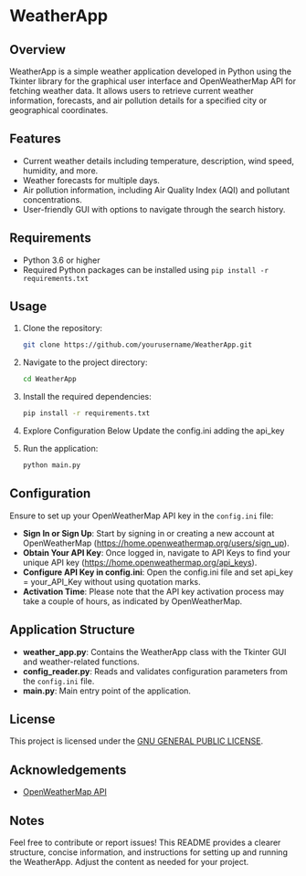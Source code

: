 # WeatherApp

## Overview

WeatherApp is a simple weather application developed in Python using the Tkinter library for the graphical user interface and OpenWeatherMap API for fetching weather data. It allows users to retrieve current weather information, forecasts, and air pollution details for a specified city or geographical coordinates.

## Features

- Current weather details including temperature, description, wind speed, humidity, and more.
- Weather forecasts for multiple days.
- Air pollution information, including Air Quality Index (AQI) and pollutant concentrations.
- User-friendly GUI with options to navigate through the search history.

## Requirements

- Python 3.6 or higher
- Required Python packages can be installed using `pip install -r requirements.txt`

## Usage

1. Clone the repository:

   ```bash
   git clone https://github.com/yourusername/WeatherApp.git
   ```

2. Navigate to the project directory:

   ```bash
   cd WeatherApp
   ```

3. Install the required dependencies:

   ```bash
   pip install -r requirements.txt
   ```

4. Explore Configuration Below Update the config.ini adding the api_key
   

6. Run the application:

   ```bash
   python main.py
   ```

## Configuration

Ensure to set up your OpenWeatherMap API key in the `config.ini` file:
- **Sign In or Sign Up**: Start by signing in or creating a new account at OpenWeatherMap (https://home.openweathermap.org/users/sign_up).
- **Obtain Your API Key**: Once logged in, navigate to API Keys to find your unique API key (https://home.openweathermap.org/api_keys).
- **Configure API Key in config.ini**: Open the config.ini file and set api_key = your_API_Key without using quotation marks.
- **Activation Time**: Please note that the API key activation process may take a couple of hours, as indicated by OpenWeatherMap.

## Application Structure

- **weather_app.py**: Contains the WeatherApp class with the Tkinter GUI and weather-related functions.
- **config_reader.py**: Reads and validates configuration parameters from the `config.ini` file.
- **main.py**: Main entry point of the application.

## License

This project is licensed under the [GNU GENERAL PUBLIC LICENSE](LICENSE).

## Acknowledgements

- [OpenWeatherMap API](https://openweathermap.org/api)

## Notes

Feel free to contribute or report issues!
This README provides a clearer structure, concise information, and instructions for setting up and running the WeatherApp. Adjust the content as needed for your project.
